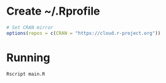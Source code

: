 # Create ~/.Rprofile

```R
# Set CRAN mirror
options(repos = c(CRAN = "https://cloud.r-project.org"))
```

# Running
```R
Rscript main.R
```